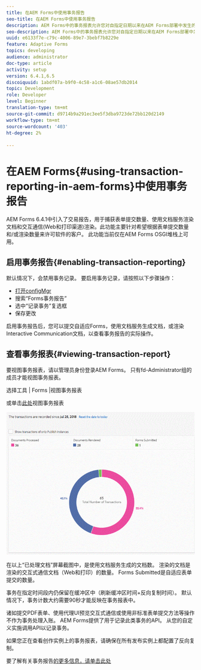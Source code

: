 ```yaml
---
title: 在AEM Forms中使用事务报告
seo-title: 在AEM Forms中使用事务报告
description: AEM Forms中的事务报表允许您对自指定日期以来在AEM Forms部署中发生的所有事务进行计数。
seo-description: AEM Forms中的事务报表允许您对自指定日期以来在AEM Forms部署中发生的所有事务进行计数。
uuid: e6133f7e-c79c-4006-89e7-3bebf7b8229e
feature: Adaptive Forms
topics: developing
audience: administrator
doc-type: article
activity: setup
version: 6.4.1,6.5
discoiquuid: 1abdf07a-b9f0-4c58-a1c6-08ae57db2014
topic: Development
role: Developer
level: Beginner
translation-type: tm+mt
source-git-commit: d9714b9a291ec3ee5f3dba9723de72bb120d2149
workflow-type: tm+mt
source-wordcount: '403'
ht-degree: 2%

---
```



# 在AEM Forms{#using-transaction-reporting-in-aem-forms}中使用事务报告

AEM Forms 6.4.1中引入了交易报告，用于捕获表单提交数量、使用文档服务渲染文档和交互通信(Web和打印渠道)渲染。此功能主要针对希望根据表单提交数量和/或渲染数量来许可软件的客户。 此功能当前仅在AEM Forms OSGI堆栈上可用。

## 启用事务报告{#enabling-transaction-reporting}

默认情况下，会禁用事务记录。 要启用事务记录，请按照以下步骤操作：

* [打开configMgr](http://localhost:4502/system/console/configMgr)
* 搜索“Forms事务报告”
* 选中“记录事务”复选框
* 保存更改

启用事务报告后，您可以提交自适应Forms，使用文档服务生成文档，或渲染Interactive Communication文档，以查看事务报告的实际操作。

## 查看事务报表{#viewing-transaction-report}

要视图事务报表，请以管理员身份登录AEM Forms。 只有fd-Administrator组的成员才能视图事务报表。

选择工具 | Forms |视图事务报表

或单击[此处](http://localhost:4502/mnt/overlay/fd/transaction/gui/content/report.html)视图事务报表

![TransctionReporting](assets/transactionreporting.gif)

在以上“已处理文档”屏幕截图中，是使用文档服务生成的文档数。 渲染的文档是渲染的交互式通信文档（Web和打印）的数量。 Forms Submitted是自适应表单提交的数量。

事务在指定时间段内仍保留在缓冲区中（刷新缓冲区时间+反向复制时间）。 默认情况下，事务计数大约需要90秒才能反映在事务报表中。

诸如提交PDF表单、使用代理UI预览交互式通信或使用非标准表单提交方法等操作不作为事务处理入账。 AEM Forms提供了用于记录此类事务的API。 从您的自定义实施调用API以记录事务。

如果您正在查看创作实例上的事务报表，请确保在所有发布实例上都配置了反向复制。

要了解有关事务报告[的更多信息，请单击此处](https://helpx.adobe.com/experience-manager/6-4/forms/using/transaction-reports-overview.html)

